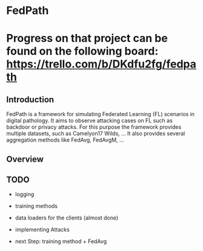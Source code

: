 # FedPath

# Progress on that project can be found on the following board: https://trello.com/b/DKdfu2fg/fedpath

## Introduction
FedPath is a framework for simulating Federated Learning (FL) scenarios in digital pathology. It aims to observe attacking cases on FL such as backdoor or privacy attacks. For this purpose the framework provides multiple datasets, such as Camelyon17 Wilds, ... 
It also provides several aggregation methods like FedAvg, FedAvgM, ...


## Overview

## TODO
- logging
- training methods
- data loaders for the clients (almost done)
- implementing Attacks

- next Step: training method + FedAvg
